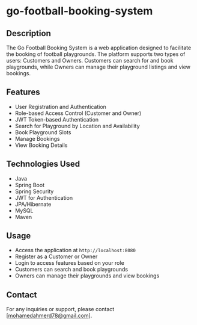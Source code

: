 # go-football-booking-system

## Description

The Go Football Booking System is a web application designed to facilitate the booking of football playgrounds. The platform supports two types of users: Customers and Owners. Customers can search for and book playgrounds, while Owners can manage their playground listings and view bookings.

## Features

- User Registration and Authentication
- Role-based Access Control (Customer and Owner)
- JWT Token-based Authentication
- Search for Playground by Location and Availability
- Book Playground Slots
- Manage Bookings
- View Booking Details

## Technologies Used

- Java
- Spring Boot
- Spring Security
- JWT for Authentication
- JPA/Hibernate
- MySQL
- Maven




## Usage

- Access the application at `http://localhost:8080`
- Register as a Customer or Owner
- Login to access features based on your role
- Customers can search and book playgrounds
- Owners can manage their playgrounds and view bookings



## Contact

For any inquiries or support, please contact [mohamedahmerd78@gmail.com].


